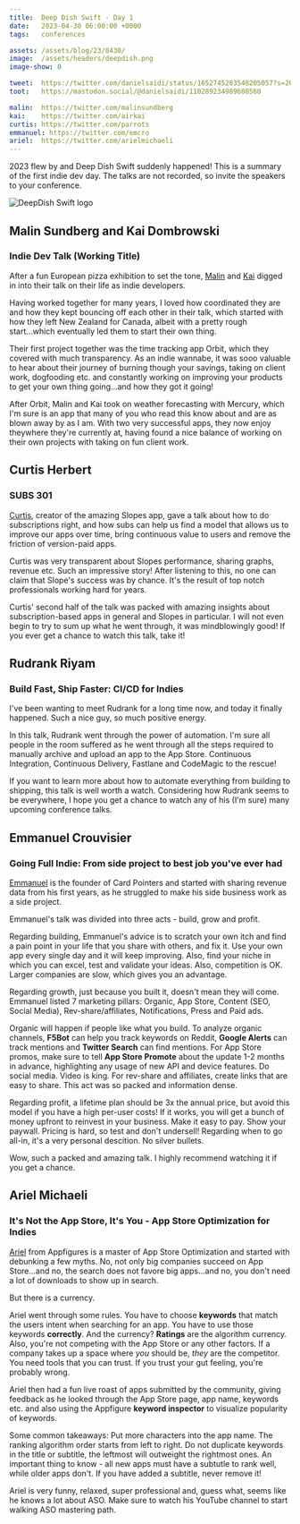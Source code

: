 ```yaml
---
title:  Deep Dish Swift - Day 1
date:   2023-04-30 06:00:00 +0000
tags:   conferences

assets: /assets/blog/23/0430/
image:  /assets/headers/deepdish.png
image-show: 0

tweet:  https://twitter.com/danielsaidi/status/1652745283548205057?s=20
toot:   https://mastodon.social/@danielsaidi/110289234989608560

malin:  https://twitter.com/malinsundberg
kai:    https://twitter.com/airkai
curtis: https://twitter.com/parrots
emmanuel: https://twitter.com/emcro
ariel:  https://twitter.com/arielmichaeli
---
```


2023 flew by and Deep Dish Swift suddenly happened! This is a summary of the first indie dev day. The talks are not recorded, so invite the speakers to your conference.

![DeepDish Swift logo]({{page.image}})


## Malin Sundberg and Kai Dombrowski

### Indie Dev Talk (Working Title)

After a fun European pizza exhibition to set the tone, [Malin]({{page.malin}}) and [Kai]({{page.kai}}) digged in into their talk on their life as indie developers. 

Having worked together for many years, I loved how coordinated they are and how they kept bouncing off each other in their talk, which started with how they left New Zealand for Canada, albeit with a pretty rough start...which eventually led them to start their own thing.

Their first project together was the time tracking app Orbit, which they covered with much transparency. As an indie wannabe, it was sooo valuable to hear about their journey of burning though your savings, taking on client work, dogfooding etc. and constantly working on improving your products to get your own thing going...and how they got it going!

After Orbit, Malin and Kai took on weather forecasting with Mercury, which I'm sure is an app that many of you who read this know about and are as blown away by as I am. With two very successful apps, they now enjoy theywhere they're currently at, having found a nice balance of working on their own projects with taking on fun client work.


## Curtis Herbert

### SUBS 301

[Curtis]({{page.curtis}}), creator of the amazing Slopes app, gave a talk about how to do subscriptions right, and how subs can help us find a model that allows us to improve our apps over time, bring continuous value to users and remove the friction of version-paid apps. 

Curtis was very transparent about Slopes performance, sharing graphs, revenue etc. Such an impressive story! After listening to this, no one can claim that Slope's success was by chance. It's the result of top notch professionals working hard for years.

Curtis' second half of the talk was packed with amazing insights about subscription-based apps in general and Slopes in particular. I will not even begin to try to sum up what he went through, it was mindblowingly good! If you ever get a chance to watch this talk, take it!


## Rudrank Riyam

### Build Fast, Ship Faster: CI/CD for Indies

I've been wanting to meet Rudrank for a long time now, and today it finally happened. Such a nice guy, so much positive energy. 

In this talk, Rudrank went through the power of automation. I'm sure all people in the room suffered as he went through all the steps required to manually archive and upload an app to the App Store. Continuous Integration, Continuous Delivery, Fastlane and CodeMagic to the rescue!

If you want to learn more about how to automate everything from building to shipping, this talk is well worth a watch. Considering how Rudrank seems to be everywhere, I hope you get a chance to watch any of his (I'm sure) many upcoming conference talks.


## Emmanuel Crouvisier

### Going Full Indie: From side project to best job you've ever had

[Emmanuel]({{page.emmanuel}}) is the founder of Card Pointers and started with sharing revenue data from his first years, as he struggled to make his side business work as a side project.

Emmanuel's talk was divided into three acts - build, grow and profit.

Regarding building, Emmanuel's advice is to scratch your own itch and find a pain point in your life that you share with others, and fix it. Use your own app every single day and it will keep improving. Also, find your niche in which you can excel, test and validate your ideas. Also, competition is OK. Larger companies are slow, which gives you an advantage.

Regarding growth, just because you built it, doesn't mean they will come. Emmanuel listed 7 marketing pillars: Organic, App Store, Content (SEO, Social Media), Rev-share/affiliates, Notifications, Press and Paid ads. 

Organic will happen if people like what you build. To analyze organic channels, **F5Bot** can help you track keywords on Reddit, **Google Alerts** can track mentions and **Twitter Search** can find mentions. For App Store promos, make sure to tell **App Store Promote** about the update 1-2 months in advance, highlighting any usage of new API and device features. Do social media. Video is king. For rev-share and affiliates, create links that are easy to share. This act was so packed and information dense.

Regarding profit, a lifetime plan should be 3x the annual price, but avoid this model if you have a high per-user costs! If it works, you will get a bunch of money upfront to reinvest in your business. Make it easy to pay. Show your paywall. Pricing is hard, so test and don't undersell! Regarding when to go all-in, it's a very personal descition. No silver bullets.

Wow, such a packed and amazing talk. I highly recommend watching it if you get a chance. 


## Ariel Michaeli

### It's Not the App Store, It's You - App Store Optimization for Indies

[Ariel]({{page.ariel}}) from Appfigures is a master of App Store Optimization and started with debunking a few myths. No, not only big companies succeed on App Store...and no, the search does not favore big apps...and no, you don't need a lot of downloads to show up in search. 

But there is a currency. 

Ariel went through some rules. You have to choose **keywords** that match the users intent when searching for an app. You have to use those keywords **correctly**. And the currency? **Ratings** are the algorithm currency. Also, you're not competing with the App Store or any other factors. If a company takes up a space where *you* should be, *they* are the competitor. You need tools that you can trust. If you trust your gut feeling, you're probably wrong.

Ariel then had a fun live roast of apps submitted by the community, giving feedback as he looked through the App Store page, app name, keywords etc. and also using the Appfigure **keyword inspector** to visualize popularity of keywords. 

Some common takeaways: Put more characters into the app name. The ranking algorithm order starts from left to right. Do not duplicate keywords in the title or subtitle, the leftmost will outweight the rightmost ones. An important thing to know - all new apps must have a subtutle to rank well, while older apps don't. If you have added a subtitle, never remove it!

Ariel is very funny, relaxed, super professional and, guess what, seems like he knows a lot about ASO. Make sure to watch his YouTube channel to start walking ASO mastering path.